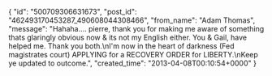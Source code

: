  {
   "id": "500709306631673",
   "post_id": "462493170453287_490608044308466",
   "from_name": "Adam Thomas",
   "message": "Hahaha.... pierre, thank you for making me aware of something thats glaringly obvious now & its not my English either. You & Gail, have helped me. Thank you both.\nI'm now in the heart of darkness (Fed magistrates court) APPLYING for a RECOVERY ORDER for LIBERTY.\nKeep ye updated to outcome.",
   "created_time": "2013-04-08T00:10:54+0000"
 }
